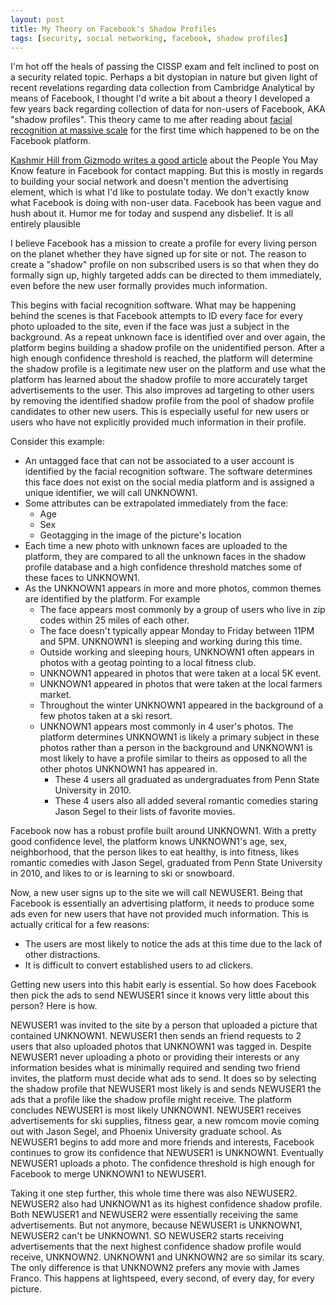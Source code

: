 ```yaml
---
layout: post
title: My Theory on Facebook's Shadow Profiles
tags: [security, social networking, facebook, shadow profiles]
---
```


I'm hot off the heals of passing the CISSP exam and felt inclined to post on a security related topic. Perhaps a bit dystopian in nature but given light of recent revelations regarding data collection from Cambridge Analytical by means of Facebook, I thought I'd write a bit about a theory I developed a few years back regarding collection of data for non-users of Facebook, AKA "shadow profiles". This theory came to me after reading about [facial recognition at massive scale](https://www.huffingtonpost.com/2014/03/18/facebook-deepface-facial-recognition_n_4985925.html) for the first time which happened to be on the Facebook platform.

[Kashmir Hill from Gizmodo writes a good article](https://gizmodo.com/how-facebook-figures-out-everyone-youve-ever-met-1819822691) about the People You May Know feature in Facebook for contact mapping. But this is mostly in regards to building your social network and doesn't mention the advertising element, which is what I'd like to postulate today. We don't exactly know what Facebook is doing with non-user data. Facebook has been vague and hush about it. Humor me for today and suspend any disbelief. It is all entirely plausible

I believe Facebook has a mission to create a profile for every living person on the planet whether they have signed up for site or not. The reason to create a "shadow" profile on non subscribed users is so that when they do formally sign up, highly targeted adds can be directed to them immediately, even before the new user formally provides much information.

This begins with facial recognition software. What may be happening behind the scenes is that Facebook attempts to ID every face for every photo uploaded to the site, even if the face was just a subject in the background. As a repeat unknown face is identified over and over again, the platform begins building a shadow profile on the unidentified person. After a high enough confidence threshold is reached, the platform will determine the shadow profile is a legitimate new user on the platform and use what the platform has learned about the shadow profile to more accurately target advertisements to the user. This also improves ad targeting to other users by removing the identified shadow profile from the pool of shadow profile candidates to other new users. This is especially useful for new users or users who have not explicitly provided much information in their profile.

Consider this example:

* An untagged face that can not be associated to a user account is identified by the facial recognition software. The software determines this face does not exist on the social media platform and is assigned a unique identifier, we will call UNKNOWN1.
* Some attributes can be extrapolated immediately from the face:
  * Age
  * Sex
  * Geotagging in the image of the picture's location
* Each time a new photo with unknown faces are uploaded to the platform, they are compared to all the unknown faces in the shadow profile database and a high confidence threshold matches some of these faces to UNKNOWN1.
* As the UNKNOWN1 appears in more and more photos, common themes are identified by the platform. For example
  * The face appears most commonly by a group of users who live in zip codes within 25 miles of each other.
  * The face doesn't typically appear Monday to Friday between 11PM and 5PM. UNKNOWN1 is sleeping and working during this time.
  * Outside working and sleeping hours, UNKNOWN1 often appears in photos with a geotag pointing to a local fitness club.
  * UNKNOWN1 appeared in photos that were taken at a local 5K event.
  * UNKNOWN1 appeared in photos that were taken at the local farmers market.
  * Throughout the winter UNKNOWN1 appeared in the background of a few photos taken at a ski resort.
  * UNKNOWN1 appears most commonly in 4 user's photos. The platform determines UNKNOWN1 is likely a primary subject in these photos rather than a person in the background and UNKNOWN1 is most likely to have a profile similar to theirs as opposed to all the other photos UNKNOWN1 has appeared in.
    * These 4 users all graduated as undergraduates from Penn State University in 2010.
    * These 4 users also all added several romantic comedies staring Jason Segel to their lists of favorite movies.

Facebook now has a robust profile built around UNKNOWN1. With a pretty good confidence level, the platform knows UNKNOWN1's age, sex, neighborhood, that the person likes to eat healthy, is into fitness, likes romantic comedies with Jason Segel, graduated from Penn State University in 2010, and likes to or is learning to ski or snowboard.

Now, a new user signs up to the site we will call NEWUSER1. Being that Facebook is essentially an advertising platform, it needs to produce some ads even for new users that have not provided much information. This is actually critical for a few reasons:

* The users are most likely to notice the ads at this time due to the lack of other distractions.
* It is difficult to convert established users to ad clickers.

Getting new users into this habit early is essential. So how does Facebook then pick the ads to send NEWUSER1 since it knows very little about this person? Here is how.

NEWUSER1 was invited to the site by a person that uploaded a picture that contained UNKNOWN1. NEWUSER1 then sends an friend requests to 2 users that also uploaded photos that UNKNOWN1 was tagged in. Despite NEWUSER1 never uploading a photo or providing their interests or any information besides what is minimally required and sending two friend invites, the platform must decide what ads to send. It does so by selecting the shadow profile that NEWUSER1 most likely is and sends NEWUSER1 the ads that a profile like the shadow profile might receive. The platform concludes NEWUSER1 is most likely UNKNOWN1. NEWUSER1 receives advertisements for ski supplies, fitness gear, a new romcom movie coming out with Jason Segel, and Phoenix University graduate school. As NEWUSER1 begins to add more and more friends and interests, Facebook continues to grow its confidence that NEWUSER1 is UNKNOWN1. Eventually NEWUSER1 uploads a photo. The confidence threshold is high enough for Facebook to merge UNKNOWN1 to NEWUSER1.

Taking it one step further, this whole time there was also NEWUSER2. NEWUSER2 also had UNKNOWN1 as its highest confidence shadow profile. Both NEWUSER1 and NEWUSER2 were essentially receiving the same advertisements. But not anymore, because NEWUSER1 is UNKNOWN1, NEWUSER2 can't be UNKNOWN1. SO NEWUSER2 starts receiving advertisements that the next highest confidence shadow profile would receive, UNKNOWN2. UNKNOWN1 and UNKNOWN2 are so similar its scary. The only difference is that UNKNOWN2 prefers any movie with James Franco. This happens at lightspeed, every second, of every day, for every picture.
